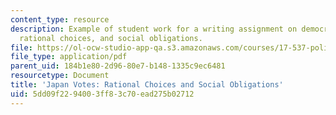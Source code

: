 ```yaml
---
content_type: resource
description: Example of student work for a writing assignment on democracy in Japan,
  rational choices, and social obligations.
file: https://ol-ocw-studio-app-qa.s3.amazonaws.com/courses/17-537-politics-and-policy-in-contemporary-japan-spring-2009/5dd09f2294003ff83c70ead275b02712_MIT17_537S09_japanpaper2.pdf
file_type: application/pdf
parent_uid: 184b1e80-2d96-80e7-b148-1335c9ec6481
resourcetype: Document
title: 'Japan Votes: Rational Choices and Social Obligations'
uid: 5dd09f22-9400-3ff8-3c70-ead275b02712
---
```

